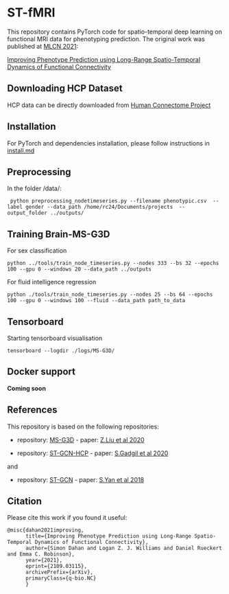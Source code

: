 # ST-fMRI
This repository contains PyTorch code for spatio-temporal deep learning on functional MRI data for phenotyping prediction. The original work was published at </url>[MLCN 2021](https://mlcnws.com/):


</url>[Improving Phenotype Prediction using Long-Range Spatio-Temporal Dynamics of Functional Connectivity](https://arxiv.org/abs/2109.03115)


## Downloading HCP Dataset

HCP data can be directly downloaded from </url>[Human Connectome Project](https://db.humanconnectome.org/)

## Installation

For PyTorch and dependencies installation, please follow instructions in [install.md](docs/install.md)

## Preprocessing 

In the folder /data/: 

```
 python preprocessing_nodetimeseries.py --filename phenotypic.csv  --label gender --data_path /home/rc24/Documents/projects  --output_folder ../outputs/
```


## Training Brain-MS-G3D 

For sex classification

```
python ../tools/train_node_timeseries.py --nodes 333 --bs 32 --epochs 100 --gpu 0 --windows 20 --data_path ../outputs
```

For fluid intelligence regression


```
python ./tools/train_node_timeseries.py --nodes 25 --bs 64 --epochs 100 --gpu 0 --windows 100 --fluid --data_path path_to_data
```

## Tensorboard

Starting tensorboard visualisation

```
tensorboard --logdir ./logs/MS-G3D/
```


## Docker support 

**Coming soon**

## References 

This repository is based on the following repositories:


- repository: </url>[MS-G3D](https://github.com/kenziyuliu/MS-G3D) - paper: </url>[Z.Liu et al 2020](https://arxiv.org/abs/2003.14111)


- repository: </url>[ST-GCN-HCP](https://github.com/sgadgil6/cnslab_fmri) - paper: </url>[S.Gadgil et al 2020](https://arxiv.org/abs/2003.10613)

and 

- repository: </url>[ST-GCN](https://github.com/yysijie/st-gcn) - paper: </url>[S.Yan et al 2018](https://arxiv.org/abs/1801.07455)


## Citation

Please cite this work if you found it useful:

```
@misc{dahan2021improving,
      title={Improving Phenotype Prediction using Long-Range Spatio-Temporal Dynamics of Functional Connectivity}, 
      author={Simon Dahan and Logan Z. J. Williams and Daniel Rueckert and Emma C. Robinson},
      year={2021},
      eprint={2109.03115},
      archivePrefix={arXiv},
      primaryClass={q-bio.NC}
      }
```

